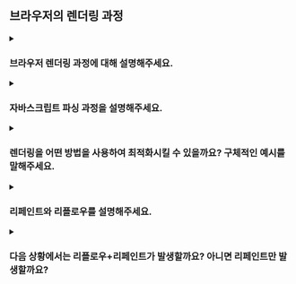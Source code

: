 ## 브라우저의 렌더링 과정

<details>
  <summary><h3>브라우저 렌더링 과정에 대해 설명해주세요.</h3></summary>
  <p></p>
</details>
<details>
  <summary><h3>자바스크립트 파싱 과정을 설명해주세요.</h3></summary>
  <p></p>
</details>
<details>
  <summary><h3>렌더링을 어떤 방법을 사용하여 최적화시킬 수 있을까요? 구체적인 예시를 말해주세요.</h3></summary>
  <p></p>
</details>
<details>
  <summary><h3>리페인트와 리플로우를 설명해주세요.</h3></summary>
  <p></p>
</details>
<details>
  <summary><h3>다음 상황에서는 리플로우+리페인트가 발생할까요? 아니면 리페인트만 발생할까요?</h3></summary>
  <ul>
  <details>
    <summary>버튼의 마우스를 hover 했을 때, 버튼의 백그라운드 색상이 변경될 경우</summary>
    <p></p>
  </details>
  <details>
    <summary>기존 요소에 display: none 추가되는 경우</summary>
    <p></p>
  </details>
  <details>
    <summary>기존 요소에 visibility: hidden 추가되는 경우</summary>
    <p></p>
  </details>
  </ul>
</details>
